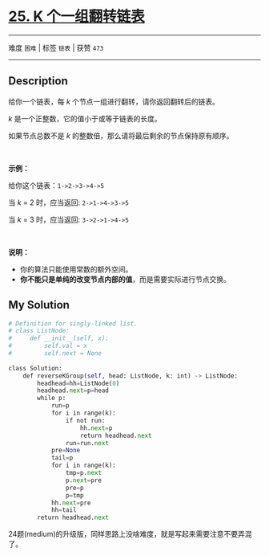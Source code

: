 # [25. K 个一组翻转链表](https://leetcode-cn.com/problems/reverse-nodes-in-k-group/)

---

难度 `困难` | 标签 `链表`  | 获赞 `473`

---

## Description

<p>给你一个链表，每&nbsp;<em>k&nbsp;</em>个节点一组进行翻转，请你返回翻转后的链表。</p>
<p><em>k&nbsp;</em>是一个正整数，它的值小于或等于链表的长度。</p>
<p>如果节点总数不是&nbsp;<em>k&nbsp;</em>的整数倍，那么请将最后剩余的节点保持原有顺序。</p>
<p>&nbsp;</p>
<p><strong>示例：</strong></p>
<p>给你这个链表：<code>1-&gt;2-&gt;3-&gt;4-&gt;5</code></p>
<p>当&nbsp;<em>k&nbsp;</em>= 2 时，应当返回: <code>2-&gt;1-&gt;4-&gt;3-&gt;5</code></p>
<p>当&nbsp;<em>k&nbsp;</em>= 3 时，应当返回: <code>3-&gt;2-&gt;1-&gt;4-&gt;5</code></p>
<p>&nbsp;</p>
<p><strong>说明：</strong></p>
<ul>
	<li>你的算法只能使用常数的额外空间。</li>
	<li><strong>你不能只是单纯的改变节点内部的值</strong>，而是需要实际进行节点交换。</li>
</ul>


## My Solution

```python
# Definition for singly-linked list.
# class ListNode:
#     def __init__(self, x):
#         self.val = x
#         self.next = None
 
class Solution:
    def reverseKGroup(self, head: ListNode, k: int) -> ListNode:
        headhead=hh=ListNode(0)
        headhead.next=p=head
        while p:
            run=p
            for i in range(k):
                if not run:
                    hh.next=p
                    return headhead.next
                run=run.next
            pre=None
            tail=p
            for i in range(k):
                tmp=p.next
                p.next=pre
                pre=p
                p=tmp
            hh.next=pre
            hh=tail
        return headhead.next
```

24题(medium)的升级版，同样思路上没啥难度，就是写起来需要注意不要弄混了。